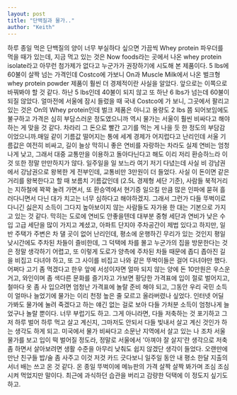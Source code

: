 ```yaml
---
layout: post
title: "단백질과 물가.."
author: "Keith"
---
```


하루 종일 먹은 단백질의 양이 너무 부실하다 싶으면 가끔씩 Whey protein 파우더를 먹을 때가 있는데, 지금 먹고 있는 것은 Now foods라는 곳에서 나온 whey protein isolate라고 아무런 첨가제가 없다고 누군가가 권장하기에 시도해 본 제품이다. 5 lbs에 60불이 살짝 넘는 가격인데 Costco에 가보니 On과 Muscle Milk에서 나온 벌크형 whey protein powder 제품이 훨씬 더 경제적이란 사실을 알았다. 앞으로는 이쪽으로 바꿔봐야 할 것 같다. 하난 5 lbs인데 40불이 되지 않고 또 하난 6 lbs가 넘는데 60불이 되질 않았다. 얼마전에 서울에 잠시 들렀을 때 국내 Costco에 가 보니, 그곳에서 팔리고 있는 것은 On의 Whey protein인데 벌크 제품은 아니고 용량도 2 lbs 쯤 되어보임에도 불구하고 가격은 심히 부담스러운 정도였으니까 역시 물가는 서울이 훨씬 비싸다고 해야하는 게 맞을 것 같다. 차라리 그 돈으로 빨간 고기를 먹는 게 나을 듯 한 정도의 부담감이었으니까.매일 같이 기름값 떨어지는 통에 세계 경제가 어지럽다고 난리인데 서울 기름값은 여전히 비싸고, 길이 늘상 막히니 좋은 연비를 자랑하는 차라도 실제 연비는 엄청나게 낮고, 그래서 대중 교통만을 이용하고 돌아다닌다고 해도 이리 저리 환승하느라 이것 또한 정말 만만하지가 않다. 일주일을 일 보느라 여기 저기 다녔는데 사실 비 강남권에서 강남권으로 왕복한 게 전부인데, 교통비만 3만원이 더 들었다. 사실 이 돈이면 같은 거리를 왕복한다고 할 때 보름치 기름값인데 (2.5L 경제형 세단 기준), 사람들 북적거리는 지하철에 꽉꽉 눌려 가면서, 또 환승역에서 현기증 일으킬 만큼 많은 인파에 묻혀 흘러다니면서 다닌 대가 치고는 너무 심하다고 해야하겠지. 그래서 그런가 다들 뚜벅이로 다니긴 싫은지 소득이 그다지 높아보이지 않는 사람들도 자가용 한 대는 기본으로 가지고 있는 것 같다. 막히는 도로에 연비도 안좋을텐데 대부분 중형 세단과 연비가 낮은 수입 고급 세단을 많이 가지고 계셨고, 아파트 단지야 주차공간이 제법 있다고 하지만, 일반 주택가 주변은 차 댈 곳이 없어 난리인데, 평소에 운행하긴 무리가 있는 것인지 평일 낮시간에도 주차된 차들이 즐비한데, 그 덕택에 차를 몰고 누군가의 집을 방문한다는 것은 정말 생각하기 어렵고, 또 이렇게 도로가 양측에 주차된 차들 때문에 좁디 좁아진 길을 비집고 다녀야 하고, 또 그 사이를 비집고 나와 같은 뚜벅이들은 걸어 다녀야만 했다.어쩌다 고기 좀 먹겠다고 한우 앞에 서성이자면 얼마 되지 않는 양에 돈 10만원은 우스운 거고, 와인이며 좀 색다른 문화를 즐기자고 가보면 황당한 가격표에 입이 절로 벌어지고, 철마다 옷 좀 사 입으려면 엄청난 가격표에 놀랄 준비 해야 되고, 그동안 우리 국민 소득이 얼마나 늘었기에 물가는 이리 천정 높은 줄 모르고 올라버렸나 싶었다. 인터넷 어딜 가봐도 물가에 눌려 죽겠다고 하는 얘긴 없는 걸로 보아 다들 가처분 소득이 엄청나게 늘었구나 놀랄 뿐이다. 너무 부럽기도 하고. 그게 아니라면, 다들 저축하는 것 포기하고 그저 하루 벌어 하루 먹고 살고 계신지, 그마저도 안되서 다들 빚내서 살고 계신 것인가 하는 생각도 하게 되고. 미국에서 물가 비싸다고 소문난 지역에서 살고 있는 나 조차 서울 물가를 보고 입이 떡 벌어질 정도라, 정말로 서울에서 '아껴야 잘 살지'란 생각으로 저축 좀 하면서 살아보려면 생활 수준을 아무리 낮춰도 쉽지 않겠단 생각이 들었다. 오랜만에 만난 친구들 밥/술 좀 사주고 이것 저것 카드 긋다보니 일주일 동안 내 평소 한달 지출의 서너 배는 쓰고 온 것 같다. 온 종일 뚜벅이에 메뉴판의 가격 살짝 살짝 봐가며 조심 조심 시켜 먹었지만 말이다. 최근에 과식하던 습관을 버리고 감량한 덕택에 이 정도지 싶기도 하고.

